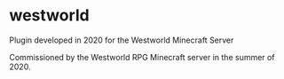 # westworld
Plugin developed in 2020 for the Westworld Minecraft Server

Commissioned by the Westworld RPG Minecraft server in the summer of 2020.
